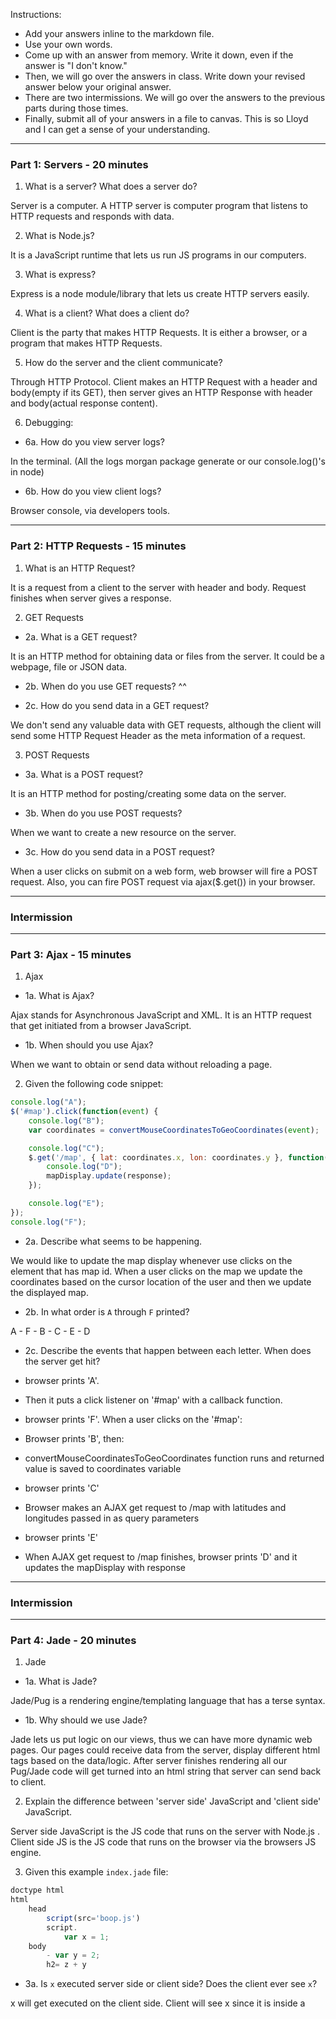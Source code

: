 Instructions:

- Add your answers inline to the markdown file.
- Use your own words.
- Come up with an answer from memory. Write it down, even if the answer is "I don't know."
- Then, we will go over the answers in class. Write down your revised answer below your original answer.
- There are two intermissions. We will go over the answers to the previous parts during those times.
- Finally, submit all of your answers in a file to canvas. This is so Lloyd and I can get a sense of your understanding.

---
### Part 1: Servers - 20 minutes

1. What is a server? What does a server do?

Server is a computer. A HTTP server is computer program that listens to HTTP requests and responds with data.

2. What is Node.js?

It is a JavaScript runtime that lets us run JS programs in our computers.

3. What is express?

Express is a node module/library that lets us create HTTP servers easily.

4. What is a client? What does a client do?

Client is the party that makes HTTP Requests. It is either a browser, or a program that makes HTTP Requests.

5. How do the server and the client communicate?

Through HTTP Protocol. Client makes an HTTP Request with a header and body(empty if its GET), then server gives an HTTP Response with header and body(actual response content).

6. Debugging:
- 6a. How do you view server logs?

In the terminal. (All the logs morgan package generate or our console.log()'s in node)

- 6b. How do you view client logs?

Browser console, via developers tools.

---
### Part 2: HTTP Requests - 15 minutes

1. What is an HTTP Request?

It is a request from a client to the server with header and body. Request finishes when server gives a response.

2. GET Requests

- 2a. What is a GET request?

It is an HTTP method for obtaining data or files from the server. It could be a webpage, file or JSON data.

- 2b. When do you use GET requests? ^^

- 2c. How do you send data in a GET request?

We don't send any valuable data with GET requests, although the client will send some HTTP Request Header as the meta information of a request.

3. POST Requests

- 3a. What is a POST request?

It is an HTTP method for posting/creating some data on the server.

- 3b. When do you use POST requests?

When we want to create a new resource on the server.

- 3c. How do you send data in a POST request?

When a user clicks on submit on a web form, web browser will fire a POST request. Also, you can fire POST request via ajax($.get()) in your browser.

---

### Intermission

---
### Part 3: Ajax - 15 minutes

1. Ajax
- 1a. What is Ajax?

Ajax stands for Asynchronous JavaScript and XML. It is an HTTP request that get initiated from a browser JavaScript.

- 1b. When should you use Ajax?

When we want to obtain or send data without reloading a page.

2. Given the following code snippet:

```js
console.log("A");
$('#map').click(function(event) {
	console.log("B");
	var coordinates = convertMouseCoordinatesToGeoCoordinates(event);

	console.log("C");
	$.get('/map', { lat: coordinates.x, lon: coordinates.y }, function(response, status) {
		console.log("D");
		mapDisplay.update(response);
	});

	console.log("E");
});
console.log("F");
```

- 2a. Describe what seems to be happening.

We would like to update the map display whenever use clicks on the element that has map id. When a user clicks on the map we update the coordinates based on the cursor location of the user and then we update the displayed map.

- 2b. In what order is `A` through `F` printed?

A - F - B - C - E - D

- 2c. Describe the events that happen between each letter. When does the server get hit?

- browser prints 'A'.
- Then it puts a click listener on '#map' with a callback function.
- browser prints 'F'.
When a user clicks on the '#map':
- Browser prints 'B', then:
- convertMouseCoordinatesToGeoCoordinates function runs and returned value is saved to coordinates variable
- browser prints 'C'
- Browser makes an AJAX get request to /map with latitudes and longitudes passed in as query parameters
- browser prints 'E'
- When AJAX get request to /map finishes, browser prints 'D' and it updates the mapDisplay with response

---

### Intermission

---
### Part 4: Jade - 20 minutes

1. Jade

- 1a. What is Jade?

Jade/Pug is a rendering engine/templating language that has a terse syntax.

- 1b. Why should we use Jade?

Jade lets us put logic on our views, thus we can have more dynamic web pages. Our pages could receive data from the server,
display different html tags based on the data/logic. After server finishes rendering all our Pug/Jade code will get turned into an html string that server can send back to client.

2. Explain the difference between 'server side' JavaScript and 'client side' JavaScript.

Server side JavaScript is the JS code that runs on the server with Node.js .
Client side JS is the JS code that runs on the browser via the browsers JS engine.

3. Given this example `index.jade` file:

```js
doctype html
html
	head
		script(src='boop.js')
		script.
			var x = 1;
	body
		- var y = 2;
		h2= z + y
```

- 3a. Is `x` executed server side or client side? Does the client ever see `x`?

x will get executed on the client side. Client will see x since it is inside a <script> tag and runs in inside the browser.

- 3b. Is `y` executed server side or client side? Does the client ever see `y`?

y will be executed on the server side. Server will run that code during rendering and client will never see the y.

- 3c. Is `z` executed server side or client side? Does the client ever see `z`?

z will be executed on the server side. Client will never see the z however it will see the result of z + y operation. Z is based on what we pass in to the template from our server during rendering.

- 3d. When is `boop.js` executed? Does the client ever see `boop.js`?

boop.js will be read when browser downloads the html of a page. As soon as browser sees the src of a script tag it will try to download that script and will try to run it. In other words browser will download boop.js and run it.

---
### Part 5: Request Lifecycle - 15 minutes

5. Given the following code snippet in an express application:

```js
app.get('/home', function (request, response) {
	response.render('index', { z: 3 } );
});
```

- 5a. List the complete order of events, starting from the browser making a `GET` request to `/home`. Assume that `index` refers to the Jade file in Part 4. Be sure to describe when each JavaScript statement (`x`, `y`, `z`, and `boop.js`) gets executed.

The code above tells our express server to listen to GET /home requests. During that request our callback code will run. Our server will try to render the index.pug template and will pass 3 as 'z' to the pug template before rendering. After that server will send the html string that gets returned from the render() function to the client and HTTP Response body.

- 5b. What is displayed on the page?

It will be a second header styled '5'

- 5c. What is visible from 'view page source'?

The HTTP Response body of the request. In other words the actual response of the server. This is what browser sees when the request finishes.
